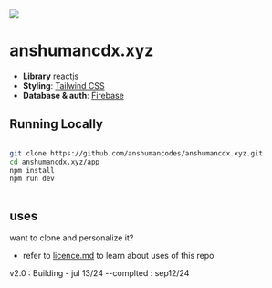 <img src="https://therichpost.com/wp-content/uploads/2020/08/How-to-fetch-data-from-firebase-in-reactjs-1.png" align="center">


# anshumancdx.xyz

- **Library** [reactjs](https://react.dev/)
- **Styling**: [Tailwind CSS](https://tailwindcss.com)
- **Database & auth**: [Firebase](https://firebase.google.com/)


## Running Locally

```bash

git clone https://github.com/anshumancodes/anshumancdx.xyz.git
cd anshumancdx.xyz/app
npm install
npm run dev
 


```

## uses
want to clone and personalize it?
- refer to [licence.md](https://github.com/anshumancodes/anshumancdx.xyz/blob/main/licence.md) to learn about uses of this repo



v2.0 : Building - jul 13/24 --complted : sep12/24



